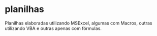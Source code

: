 # planilhas
Planilhas elaboradas utilizando MSExcel, algumas com Macros, outras utilizando VBA e outras apenas com fórmulas.
